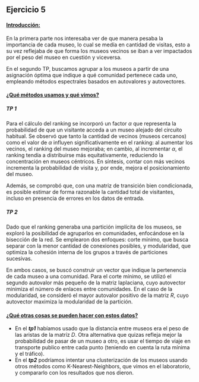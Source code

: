 ## Ejercicio 5

#### <u>Introducción: </u>
En la primera parte nos interesaba ver de que manera pesaba la importancia de cada museo, lo cual se medía en cantidad de visitas, esto a su vez reflejaba de que forma los museos vecinos se iban a ver impactados por el peso del museo en cuestión y viceversa. 

En el segundo TP, buscamos agrupar a los museos a partir de una asignación óptima que indique a qué comunidad pertenece cada uno, empleando métodos espectrales basados en autovalores y autovectores.

#### <u>¿Qué métodos usamos y qué vimos?</u> 

##### ***TP 1***

Para el cálculo del ranking se incorporó un factor $\alpha$ que representa la probabilidad de que un visitante acceda a un museo alejado del circuito habitual. Se observó que tanto la cantidad de vecinos (museos cercanos) como el valor de $\alpha$ influyen significativamente en el ranking: al aumentar los vecinos, el ranking del museo mejoraba; en cambio, al incrementar $\alpha$, el ranking tendía a distribuirse más equitativamente, reduciendo la concentración en museos céntricos. En síntesis, contar con más vecinos incrementa la probabilidad de visita y, por ende, mejora el posicionamiento del museo.

Además, se comprobó que, con una matriz de transición bien condicionada, es posible estimar de forma razonable la cantidad total de visitantes, incluso en presencia de errores en los datos de entrada.

##### ***TP 2***

Dado que el ranking generaba una partición implícita de los museos, se exploró la posibilidad de agruparlos en comunidades, enfocándose en la bisección de la red. Se emplearon dos enfoques: corte mínimo, que busca separar con la menor cantidad de conexiones posibles, y modularidad, que optimiza la cohesión interna de los grupos a través de particiones sucesivas.

En ambos casos, se buscó construir un vector que indique la pertenencia de cada museo a una comunidad. Para el corte mínimo, se utilizó el segundo autovalor más pequeño de la matriz laplaciana, cuyo autovector minimiza el número de enlaces entre comunidades. En el caso de la modularidad, se consideró el mayor autovalor positivo de la matriz $R$, cuyo autovector maximiza la modularidad de la partición.

#### <u>¿Qué otras cosas se pueden hacer con estos datos? </u> 

- En el ***tp1*** habíamos usado que la distancia entre museos era el peso de las aristas de la matríz $D$. Otra alternativa que quizas refleja mejor la probabilidad de pasar de un museo a otro, es usar el tiempo de viaje en transporte publico entre cada punto (teniendo en cuenta la ruta mínima y el tráfico).
- En el ***tp2*** podríamos intentar una clusterización de los museos usando otros métodos como K-Nearest-Neighbors, que vimos en el laboratorio, y compararlo con los resultados que nos dieron.



